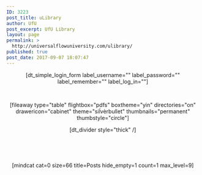 ```yaml
---
ID: 3223
post_title: uLibrary
author: UfU
post_excerpt: UfU Library
layout: page
permalink: >
  http://universalflowuniversity.com/ulibrary/
published: true
post_date: 2017-09-07 18:07:47
---
```

<p style="text-align: center;">[dt_simple_login_form label_username="" label_password="" label_remember="" label_log_in=""]</p><pre class="ng-binding"> </pre><p style="text-align: center;">[fileaway type="table" flightbox="pdfs" boxtheme="yin" directories="on" drawericon="cabinet" theme="siĺvèrbullet" thumbnails="permanent" thumbstyle="circle"]</p><p style="text-align: center;">[dt_divider style="thick" /]</p><p style="text-align: center;"> </p><p>&nbsp;</p><p style="text-align: center;">[mindcat cat=0 size=66 title=Posts hide_empty=1 count=1 max_level=9]</p><p>&nbsp;</p><p style="text-align: center;"> </p>
